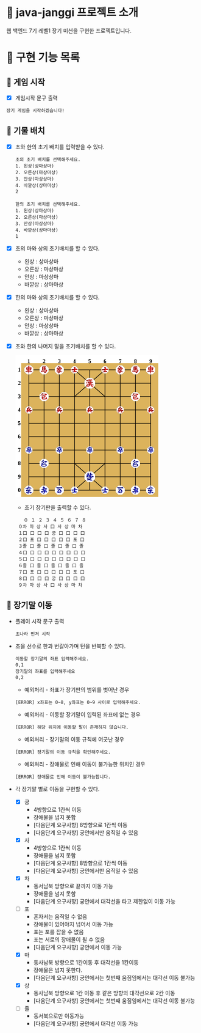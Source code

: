 # :sparkling_heart: java-janggi 프로젝트 소개

웹 백엔드 7기 레벨1 장기 미션을 구현한 프로젝트입니다.

# :dart: 구현 기능 목록

## :rocket: 게임 시작

- [x] 게임시작 문구 출력

```
장기 게임을 시작하겠습니다!
```

## :rocket: 기물 배치

- [x] 초와 한의 초기 배치를 입력받을 수 있다.
    ```
    초의 초기 배치를 선택해주세요.
    1. 왼상(상마상마)
    2. 오른상(마상마상)
    3. 안상(마상상마)
    4. 바깥상(상마마상)
    2
    
    한의 초기 배치를 선택해주세요.
    1. 왼상(상마상마)
    2. 오른상(마상마상)
    3. 안상(마상상마)
    4. 바깥상(상마마상)
    1
    ```
- [x] 초의 마와 상의 초기배치를 할 수 있다.
    - 왼상 : 상마상마
    - 오른상 : 마상마상
    - 안상 : 마상상마
    - 바깥상 : 상마마상
- [x] 한의 마와 상의 초기배치를 할 수 있다.
    - 왼상 : 상마상마
    - 오른상 : 마상마상
    - 안상 : 마상상마
    - 바깥상 : 상마마상
- [x] 초와 한의 나머지 말을 초기배치를 할 수 있다.

  ![janggi_batch.png](/image/janggi_batch.png)

    - 초기 장기판을 출력할 수 있다.

   ```
      ０ １ ２ ３ ４ ５ ６ ７ ８
    ０차 마 상 사 口 사 상 마 차
    １口 口 口 口 궁 口 口 口 口
    ２口 포 口 口 口 口 口 포 口
    ３졸 口 졸 口 졸 口 졸 口 졸
    ４口 口 口 口 口 口 口 口 口
    ５口 口 口 口 口 口 口 口 口
    ６졸 口 졸 口 졸 口 졸 口 졸
    ７口 포 口 口 口 口 口 포 口
    ８口 口 口 口 궁 口 口 口 口
    ９차 마 상 사 口 사 상 마 차
    ```

## :rocket: 장기말 이동

- 플레이 시작 문구 출력

    ```
    초나라 먼저 시작
    ```

- 초을 선수로 한과 번갈아가며 턴을 반복할 수 있다.

    ```
    이동할 장기말의 좌표 입력해주세요.
    0,1
    장기말의 좌표를 입력해주세요
    0,2
    ```

    - 예외처리 - 좌표가 장기판의 범위를 벗어난 경우

    ```
    [ERROR] x좌표는 0~8, y좌표는 0~9 사이로 입력해주세요.
    ```

    - 예외처리 - 이동할 장기말이 입력된 좌표에 없는 경우

    ```
    [ERROR] 해당 위치에 이동할 말이 존재하지 않습니다.
    ```
    - 예외처리 - 장기말의 이동 규칙에 어긋난 경우

    ```
    [ERROR] 장기말의 이동 규칙을 확인해주세요.
    ```

    - 예외처리 - 장애물로 인해 이동이 불가능한 위치인 경우

    ```
    [ERROR] 장애물로 인해 이동이 불가능합니다.
    ```

- 각 장기말 별로 이동을 구현할 수 있다.
    - [x] 궁
        - 4방향으로 1칸씩 이동
        - 장애물을 넘지 못함
        - [다음단계 요구사항] 8방향으로 1칸씩 이동
        - [다음단계 요구사항] 궁안에서만 움직일 수 있음
    - [x] 사
        - 4방향으로 1칸씩 이동
        - 장애물을 넘지 못함
        - [다음단계 요구사항] 8방향으로 1칸씩 이동
        - [다음단계 요구사항] 궁안에서만 움직일 수 있음
    - [x] 차
        - 동서남북 방향으로 끝까지 이동 가능
        - 장애물을 넘지 못함
        - [다음단계 요구사항] 궁안에서 대각선을 타고 제한없이 이동 가능
    - [ ] 포
        - 혼자서는 움직일 수 없음
        - 장애물이 있어야지 넘어서 이동 가능
        - 포는 포를 잡을 수 없음
        - 포는 서로의 장애물이 될 수 없음
        - [다음단계 요구사항] 궁안에서 이동 가능
    - [x] 마
        - 동사남북 방향으로 1칸이동 후 대각선을 1칸이동
        - 장애물은 넘지 못한다.
        - [다음단계 요구사항] 궁안에서는 첫번째 움짐임에서는 대각선 이동 불가능
    - [x] 상
        - 동사남북 방향으로 1칸 이동 후 같은 방향의 대각선으로 2칸 이동
        - [다음단계 요구사항] 궁안에서는 첫번째 움짐임에서는 대각선 이동 불가능
    - [ ] 졸
        - 동서북으로만 이동가능
        - [다음단계 요구사항] 궁안에서 대각선 이동 가능